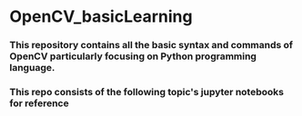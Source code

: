 # OpenCV_basicLearning

<h3> This repository contains all the basic syntax and commands of OpenCV particularly focusing on Python 
  programming language.</h3>
  
  <h3> This repo consists of the following topic's jupyter notebooks for reference
